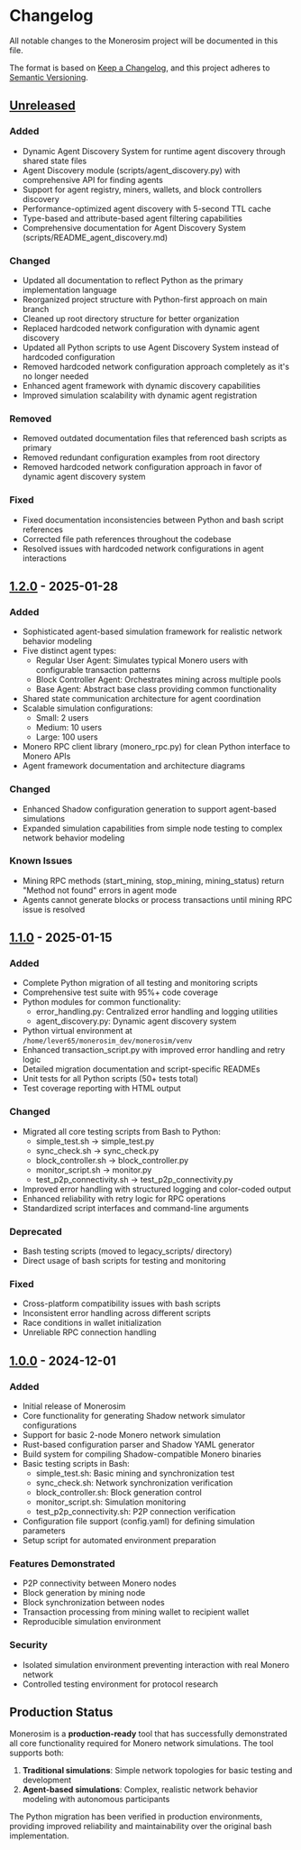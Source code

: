 # Changelog

All notable changes to the Monerosim project will be documented in this file.

The format is based on [Keep a Changelog](https://keepachangelog.com/en/1.0.0/),
and this project adheres to [Semantic Versioning](https://semver.org/spec/v2.0.0.html).

## [Unreleased]

### Added
- Dynamic Agent Discovery System for runtime agent discovery through shared state files
- Agent Discovery module (scripts/agent_discovery.py) with comprehensive API for finding agents
- Support for agent registry, miners, wallets, and block controllers discovery
- Performance-optimized agent discovery with 5-second TTL cache
- Type-based and attribute-based agent filtering capabilities
- Comprehensive documentation for Agent Discovery System (scripts/README_agent_discovery.md)

### Changed
- Updated all documentation to reflect Python as the primary implementation language
- Reorganized project structure with Python-first approach on main branch
- Cleaned up root directory structure for better organization
- Replaced hardcoded network configuration with dynamic agent discovery
- Updated all Python scripts to use Agent Discovery System instead of hardcoded configuration
- Removed hardcoded network configuration approach completely as it's no longer needed
- Enhanced agent framework with dynamic discovery capabilities
- Improved simulation scalability with dynamic agent registration

### Removed
- Removed outdated documentation files that referenced bash scripts as primary
- Removed redundant configuration examples from root directory
- Removed hardcoded network configuration approach in favor of dynamic agent discovery system

### Fixed
- Fixed documentation inconsistencies between Python and bash script references
- Corrected file path references throughout the codebase
- Resolved issues with hardcoded network configurations in agent interactions

## [1.2.0] - 2025-01-28

### Added
- Sophisticated agent-based simulation framework for realistic network behavior modeling
- Five distinct agent types:
  - Regular User Agent: Simulates typical Monero users with configurable transaction patterns
  - Block Controller Agent: Orchestrates mining across multiple pools
  - Base Agent: Abstract base class providing common functionality
- Shared state communication architecture for agent coordination
- Scalable simulation configurations:
  - Small: 2 users
  - Medium: 10 users
  - Large: 100 users
- Monero RPC client library (monero_rpc.py) for clean Python interface to Monero APIs
- Agent framework documentation and architecture diagrams

### Changed
- Enhanced Shadow configuration generation to support agent-based simulations
- Expanded simulation capabilities from simple node testing to complex network behavior modeling

### Known Issues
- Mining RPC methods (start_mining, stop_mining, mining_status) return "Method not found" errors in agent mode
- Agents cannot generate blocks or process transactions until mining RPC issue is resolved

## [1.1.0] - 2025-01-15

### Added
- Complete Python migration of all testing and monitoring scripts
- Comprehensive test suite with 95%+ code coverage
- Python modules for common functionality:
  - error_handling.py: Centralized error handling and logging utilities
  - agent_discovery.py: Dynamic agent discovery system
- Python virtual environment at `/home/lever65/monerosim_dev/monerosim/venv`
- Enhanced transaction_script.py with improved error handling and retry logic
- Detailed migration documentation and script-specific READMEs
- Unit tests for all Python scripts (50+ tests total)
- Test coverage reporting with HTML output

### Changed
- Migrated all core testing scripts from Bash to Python:
  - simple_test.sh → simple_test.py
  - sync_check.sh → sync_check.py
  - block_controller.sh → block_controller.py
  - monitor_script.sh → monitor.py
  - test_p2p_connectivity.sh → test_p2p_connectivity.py
- Improved error handling with structured logging and color-coded output
- Enhanced reliability with retry logic for RPC operations
- Standardized script interfaces and command-line arguments

### Deprecated
- Bash testing scripts (moved to legacy_scripts/ directory)
- Direct usage of bash scripts for testing and monitoring

### Fixed
- Cross-platform compatibility issues with bash scripts
- Inconsistent error handling across different scripts
- Race conditions in wallet initialization
- Unreliable RPC connection handling

## [1.0.0] - 2024-12-01

### Added
- Initial release of Monerosim
- Core functionality for generating Shadow network simulator configurations
- Support for basic 2-node Monero network simulation
- Rust-based configuration parser and Shadow YAML generator
- Build system for compiling Shadow-compatible Monero binaries
- Basic testing scripts in Bash:
  - simple_test.sh: Basic mining and synchronization test
  - sync_check.sh: Network synchronization verification
  - block_controller.sh: Block generation control
  - monitor_script.sh: Simulation monitoring
  - test_p2p_connectivity.sh: P2P connection verification
- Configuration file support (config.yaml) for defining simulation parameters
- Setup script for automated environment preparation

### Features Demonstrated
- P2P connectivity between Monero nodes
- Block generation by mining node
- Block synchronization between nodes
- Transaction processing from mining wallet to recipient wallet
- Reproducible simulation environment

### Security
- Isolated simulation environment preventing interaction with real Monero network
- Controlled testing environment for protocol research

## Production Status

Monerosim is a **production-ready** tool that has successfully demonstrated all core functionality required for Monero network simulations. The tool supports both:

1. **Traditional simulations**: Simple network topologies for basic testing and development
2. **Agent-based simulations**: Complex, realistic network behavior modeling with autonomous participants

The Python migration has been verified in production environments, providing improved reliability and maintainability over the original bash implementation.

[Unreleased]: https://github.com/yourusername/monerosim/compare/v1.2.0...HEAD
[1.2.0]: https://github.com/yourusername/monerosim/compare/v1.1.0...v1.2.0
[1.1.0]: https://github.com/yourusername/monerosim/compare/v1.0.0...v1.1.0
[1.0.0]: https://github.com/yourusername/monerosim/releases/tag/v1.0.0